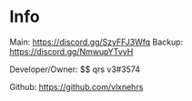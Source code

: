 # Info

Main: https://discord.gg/SzyFFJ3Wfq
Backup: https://discord.gg/NmwupYTvyH

Developer/Owner: $$ qrs v3#3574

Github: https://github.com/vlxnehrs
